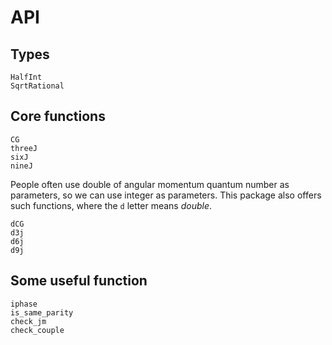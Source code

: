 # API

## Types
```@docs
HalfInt
SqrtRational
```

## Core functions
```@docs
CG
threeJ
sixJ
nineJ
```

People often use double of angular momentum quantum number as parameters, so we can use integer as parameters. This package also offers such functions, where the `d` letter means *double*.
```@docs
dCG
d3j
d6j
d9j
```

## Some useful function
```@docs
iphase
is_same_parity
check_jm
check_couple
```
